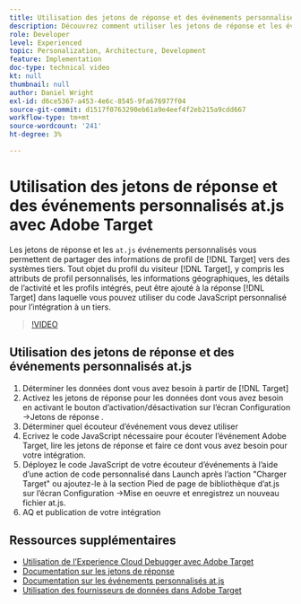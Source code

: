 ```yaml
---
title: Utilisation des jetons de réponse et des événements personnalisés at.js
description: Découvrez comment utiliser les jetons de réponse et les événements personnalisés at.js pour partager des informations de profil de Target avec des systèmes tiers.
role: Developer
level: Experienced
topic: Personalization, Architecture, Development
feature: Implementation
doc-type: technical video
kt: null
thumbnail: null
author: Daniel Wright
exl-id: d6ce5367-a453-4e6c-8545-9fa676977f04
source-git-commit: d1517f0763290eb61a9e4eef4f2eb215a9cdd667
workflow-type: tm+mt
source-wordcount: '241'
ht-degree: 3%

---
```


# Utilisation des jetons de réponse et des événements personnalisés at.js avec Adobe Target

Les jetons de réponse et les `at.js` événements personnalisés vous permettent de partager des informations de profil de [!DNL Target] vers des systèmes tiers. Tout objet du profil du visiteur [!DNL Target], y compris les attributs de profil personnalisés, les informations géographiques, les détails de l’activité et les profils intégrés, peut être ajouté à la réponse [!DNL Target] dans laquelle vous pouvez utiliser du code JavaScript personnalisé pour l’intégration à un tiers.

>[!VIDEO](https://video.tv.adobe.com/v/23253/?quality=12)

## Utilisation des jetons de réponse et des événements personnalisés at.js

1. Déterminer les données dont vous avez besoin à partir de [!DNL Target]
1. Activez les jetons de réponse pour les données dont vous avez besoin en activant le bouton d’activation/désactivation sur l’écran Configuration ->Jetons de réponse .
1. Déterminer quel écouteur d’événement vous devez utiliser
1. Ecrivez le code JavaScript nécessaire pour écouter l’événement Adobe Target, lire les jetons de réponse et faire ce dont vous avez besoin pour votre intégration.
1. Déployez le code JavaScript de votre écouteur d’événements à l’aide d’une action de code personnalisé dans Launch après l’action &quot;Charger Target&quot; ou ajoutez-le à la section Pied de page de bibliothèque d’at.js sur l’écran Configuration ->Mise en oeuvre et enregistrez un nouveau fichier at.js.
1. AQ et publication de votre intégration

## Ressources supplémentaires

* [Utilisation de l’Experience Cloud Debugger avec Adobe Target](../troubleshooting/troubleshoot-with-the-experience-cloud-debugger.md)
* [Documentation sur les jetons de réponse](https://experienceleague.adobe.com/docs/target/using/administer/response-tokens.html?lang=en)
* [Documentation sur les événements personnalisés at.js](https://experienceleague.adobe.com/docs/target/using/implement-target/client-side/at-js-implementation/functions-overview/atjs-custom-events.html?lang=en)
* [Utilisation des fournisseurs de données dans Adobe Target](use-data-providers-to-integrate-third-party-data.md)
